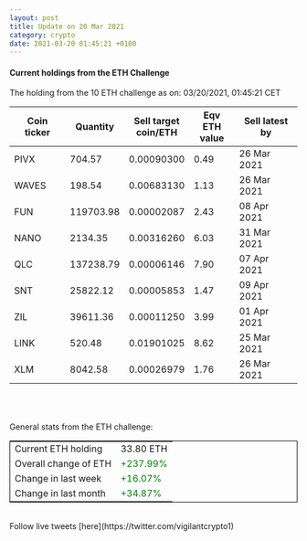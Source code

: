```yaml
---
layout: post
title: Update on 20 Mar 2021
category: crypto
date: 2021-03-20 01:45:21 +0100
---
```

<!-- Global site tag (gtag.js) - Google Analytics -->
<script async src="https://www.googletagmanager.com/gtag/js?id=UA-103831149-5"></script>
<script>
  window.dataLayer = window.dataLayer || [];
  function gtag(){dataLayer.push(arguments);}
  gtag('js', new Date());

  gtag('config', 'UA-103831149-5');
</script>


#### Current holdings from the ETH Challenge

The holding from the 10 ETH challenge as on: 03/20/2021, 01:45:21 CET

|Coin ticker|Quantity|Sell target<br>coin/ETH|Eqv ETH<br>value|Sell latest by|
|-----------|--------|-----------|-----------|--------------|
PIVX|704.57|  0.00090300|0.49|26 Mar 2021|
WAVES|198.54|  0.00683130|1.13|26 Mar 2021|
FUN|119703.98|  0.00002087|2.43|08 Apr 2021|
NANO|2134.35|  0.00316260|6.03|31 Mar 2021|
QLC|137238.79|  0.00006146|7.90|07 Apr 2021|
SNT|25822.12|  0.00005853|1.47|09 Apr 2021|
ZIL|39611.36|  0.00011250|3.99|01 Apr 2021|
LINK|520.48|  0.01901025|8.62|25 Mar 2021|
XLM|8042.58|  0.00026979|1.76|26 Mar 2021|

<br>
<br>
<br>
General stats from the ETH challenge:

<table style="border:1px solid black;margin-left:auto;margin-right:auto;">
	<tbody>
	<tr>
		<td>Current ETH holding</td>
		<td>     33.80 ETH</td>
	</tr>
	<tr>
		<td>Overall change of ETH</td>
		<td><font color="green">+237.99%</font></td>
	</tr>
	<tr>
		<td>Change in last week</td>
		<td><font color="green">+16.07%</font></td>
	</tr>
	<tr>
		<td>Change in last month</td>
		<td><font color="green">+34.87%</font></td>
	</tr>
	</tbody>
</table>

<br>
Follow live tweets [here](https://twitter.com/vigilantcrypto1)
<br>
<br>